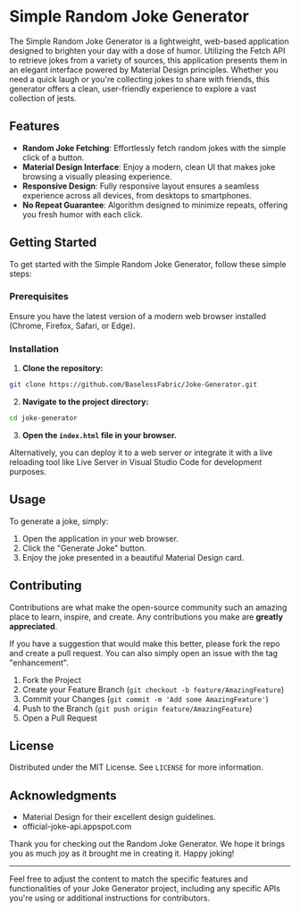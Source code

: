 # Simple Random Joke Generator

The Simple Random Joke Generator is a lightweight, web-based application designed to brighten your day with a dose of humor. Utilizing the Fetch API to retrieve jokes from a variety of sources, this application presents them in an elegant interface powered by Material Design principles. Whether you need a quick laugh or you're collecting jokes to share with friends, this generator offers a clean, user-friendly experience to explore a vast collection of jests.

## Features

- **Random Joke Fetching**: Effortlessly fetch random jokes with the simple click of a button.
- **Material Design Interface**: Enjoy a modern, clean UI that makes joke browsing a visually pleasing experience.
- **Responsive Design**: Fully responsive layout ensures a seamless experience across all devices, from desktops to smartphones.
- **No Repeat Guarantee**: Algorithm designed to minimize repeats, offering you fresh humor with each click.

## Getting Started

To get started with the Simple Random Joke Generator, follow these simple steps:

### Prerequisites

Ensure you have the latest version of a modern web browser installed (Chrome, Firefox, Safari, or Edge).

### Installation

1. **Clone the repository:**

```bash
git clone https://github.com/BaselessFabric/Joke-Generator.git
```

2. **Navigate to the project directory:**

```bash
cd joke-generator
```

3. **Open the `index.html` file in your browser.**

Alternatively, you can deploy it to a web server or integrate it with a live reloading tool like Live Server in Visual Studio Code for development purposes.

## Usage

To generate a joke, simply:

1. Open the application in your web browser.
2. Click the "Generate Joke" button.
3. Enjoy the joke presented in a beautiful Material Design card.

## Contributing

Contributions are what make the open-source community such an amazing place to learn, inspire, and create. Any contributions you make are **greatly appreciated**.

If you have a suggestion that would make this better, please fork the repo and create a pull request. You can also simply open an issue with the tag "enhancement".

1. Fork the Project
2. Create your Feature Branch (`git checkout -b feature/AmazingFeature`)
3. Commit your Changes (`git commit -m 'Add some AmazingFeature'`)
4. Push to the Branch (`git push origin feature/AmazingFeature`)
5. Open a Pull Request

## License

Distributed under the MIT License. See `LICENSE` for more information.

## Acknowledgments

- Material Design for their excellent design guidelines.
- official-joke-api.appspot.com

Thank you for checking out the Random Joke Generator. We hope it brings you as much joy as it brought me in creating it. Happy joking!

---

Feel free to adjust the content to match the specific features and functionalities of your Joke Generator project, including any specific APIs you're using or additional instructions for contributors.
